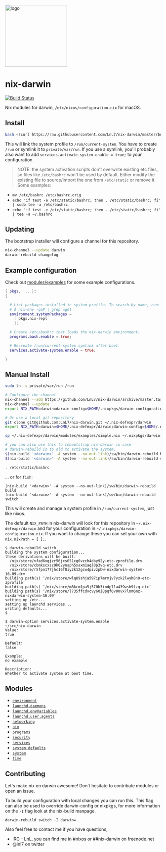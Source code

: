 [<img src="https://lnl7.github.io/nix-darwin/images/nix-darwin.png" width="200px" alt="logo" />](https://github.com/LnL7/nix-darwin)

# nix-darwin

[![Build Status](https://travis-ci.org/LnL7/nix-darwin.svg?branch=master)](https://travis-ci.org/LnL7/nix-darwin)

Nix modules for darwin, `/etc/nixos/configuration.nix` for macOS.

## Install

```bash
bash <(curl https://raw.githubusercontent.com/LnL7/nix-darwin/master/bootstrap.sh)
```

This will link the system profile to `/run/current-system`. You have to create `/run` or symlink it to `private/var/run`.
If you use a symlink, you'll probably also want to add `services.activate-system.enable = true;` to your configuration.

> NOTE: the system activation scripts don't overwrite existing etc files, so files like `/etc/bashrc` won't be used by default.
Either modify the existing file to source/import the one from `/etc/static` or remove it. Some examples:

- `mv /etc/bashrc /etc/bashrc.orig`
- `echo 'if test -e /etc/static/bashrc; then . /etc/static/bashrc; fi' | sudo tee -a /etc/bashrc`
- `echo 'if test -e /etc/static/bashrc; then . /etc/static/bashrc; fi' | tee -a ~/.bashrc`

## Updating

The bootstrap installer will configure a channel for this repository.

```bash
nix-channel --update darwin
darwin-rebuild changelog
```

## Example configuration

Check out [modules/examples](https://github.com/LnL7/nix-darwin/tree/master/modules/examples) for some example configurations.

```nix
{ pkgs, ... }:
{

  # List packages installed in system profile. To search by name, run:
  # $ nix-env -qaP | grep wget
  environment.systemPackages =
    [ pkgs.nix-repl
    ];

  # Create /etc/bashrc that loads the nix-darwin environment.
  programs.bash.enable = true;

  # Recreate /run/current-system symlink after boot.
  services.activate-system.enable = true;

}
```

## Manual Install

```bash
sudo ln -s private/var/run /run

# Configure the channel
nix-channel --add https://github.com/LnL7/nix-darwin/archive/master.tar.gz darwin
nix-channel --update
export NIX_PATH=darwin=darwin-config=$HOME/.nixpkgs/darwin-configuration.nix:$HOME/.nix-defexpr/channels:$NIX_PATH

# Or use a local git repository
git clone git@github.com:LnL7/nix-darwin.git ~/.nix-defexpr/darwin
export NIX_PATH=darwin=$HOME/.nix-defexpr/darwin:darwin-config=$HOME/.nixpkgs/darwin-configuration.nix:$NIX_PATH

cp ~/.nix-defexpr/darwin/modules/examples/simple.nix ~/.nixpkgs/darwin-configuration.nix

# you can also use this to rebootstrap nix-darwin in case
# darwin-rebuild is to old to activate the system.
$(nix-build '<darwin>' -A system --no-out-link)/sw/bin/darwin-rebuild build
$(nix-build '<darwin>' -A system --no-out-link)/sw/bin/darwin-rebuild switch

. /etc/static/bashrc
```

... or for `fish`:

```fish
(nix-build '<darwin>' -A system --no-out-link)/sw/bin/darwin-rebuild build
(nix-build '<darwin>' -A system --no-out-link)/sw/bin/darwin-rebuild switch
```

This will create and manage a system profile in `/run/current-system`, just like nixos.

The default `NIX_PATH` in nix-darwin will look for this repository in `~/.nix-defexpr/darwin` and for your configuration in `~/.nixpkgs/darwin-configuration.nix`.
If you want to change these you can set your own with `nix.nixPath = [ ];`.

```
$ darwin-rebuild switch
building the system configuration...
these derivations will be built:
  /nix/store/vfad6xgjzr56jcs051cg6vzch4dby92y-etc-zprofile.drv
  /nix/store/cbmkscxsz0k02ynaph5xaxm1aql0p3vq-etc.drv
  /nix/store/r5fpn177jhc16f8iyzk12gcw4pivzpbw-nixdarwin-system-16.09.drv
building path(s) ‘/nix/store/wlq89shja597ip7mrmjv7yzk2lwyh8n0-etc-zprofile’
building path(s) ‘/nix/store/m8kcm1pa5j570h3indp71a439wsh9lzq-etc’
building path(s) ‘/nix/store/l735ffcdvcvy60i8pqf6v00vx7lnm6mz-nixdarwin-system-16.09’
setting up /etc...
setting up launchd services...
writing defaults...
$
```

```
$ darwin-option services.activate-system.enable                                                                                                                                            ~/src/nix-darwin
Value:
true

Default:
false

Example:
no example

Description:
Whether to activate system at boot time.
```

## Modules

- [`environment`](https://github.com/LnL7/nix-darwin/blob/master/modules/environment)
- [`launchd.daemons`](https://github.com/LnL7/nix-darwin/blob/master/modules/launchd/launchd.nix)
- [`launchd.envVariables`](https://github.com/LnL7/nix-darwin/blob/master/modules/launchd)
- [`launchd.user.agents`](https://github.com/LnL7/nix-darwin/blob/master/modules/launchd/launchd.nix)
- [`networking`](https://github.com/LnL7/nix-darwin/blob/master/modules/networking)
- [`nix`](https://github.com/LnL7/nix-darwin/tree/master/modules/nix)
- [`programs`](https://github.com/LnL7/nix-darwin/tree/master/modules/programs)
- [`security`](https://github.com/LnL7/nix-darwin/tree/master/modules/security)
- [`services`](https://github.com/LnL7/nix-darwin/tree/master/modules/services)
- [`system.defaults`](https://github.com/LnL7/nix-darwin/tree/master/modules/system/defaults)
- [`system`](https://github.com/LnL7/nix-darwin/tree/master/modules/system)
- [`time`](https://github.com/LnL7/nix-darwin/tree/master/modules/time)

## Contributing

Let's make nix on darwin awesome!
Don't hesitate to contribute modules or open an issue.

To build your configuration with local changes you can run this. This
flag can also be used to override darwin-config or nixpkgs, for more
information on the `-I` flag look at the nix-build manpage.

```
darwin-rebuild switch -I darwin=.
```

Also feel free to contact me if you have questions,
- IRC - LnL, you can find me in #nixos or ##nix-darwin on freenode.net
- @lnl7 on twitter
